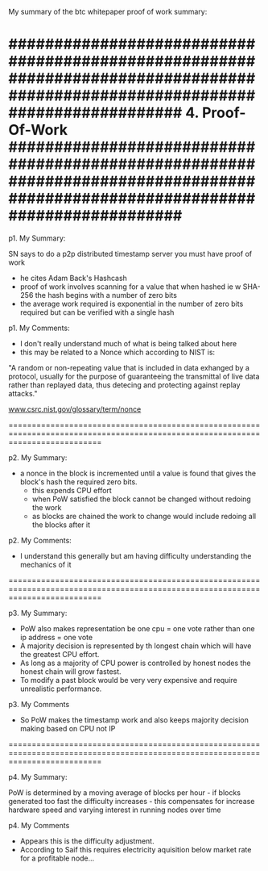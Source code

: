 My summary of the btc whitepaper proof of work summary:

###############################################################################################################################
4. Proof-Of-Work
###############################################################################################################################
===============================================================================================================================
p1. My Summary:

SN says to do a p2p distributed timestamp server you must have proof of work
- he cites Adam Back's Hashcash
- proof of work involves scanning for a value that when hashed ie w SHA-256 the hash begins with a number of zero bits
- the average work required is exponential in the number of zero bits required but can be verified with a single hash


p1. My Comments:
- I don't really understand much of what is being talked about here
- this may be related to a Nonce which according to NIST is:

"A random or non-repeating value that is included in data exhanged by a protocol, usually for the purpose of guaranteeing the transmittal of live data rather than replayed data, thus detecing and protecting against replay attacks."

www.csrc.nist.gov/glossary/term/nonce


================================================================================================================================


p2. My Summary:

- a nonce in the block is incremented until a value is found that gives the block's hash the required zero bits. 
    - this expends CPU effort
    - when PoW satisfied the block cannot be changed without redoing the work
    - as blocks are chained the work to change would include redoing all the blocks after it


p2. My Comments:

- I understand this generally but am having difficulty understanding the mechanics of it


================================================================================================================================

p3. My Summary:

- PoW also makes representation be one cpu = one vote rather than one ip address = one vote
- A majority decision is represented by th longest chain which will have the greatest CPU effort. 
- As long as a majority of CPU power is controlled by honest nodes the honest chain will grow fastest. 
- To modify a past block would be very very expensive and require unrealistic performance. 

p3. My Comments

- So PoW makes the timestamp work and also keeps majority decision making based on CPU not IP

================================================================================================================================

p4. My Summary:

PoW is determined by a moving average of blocks per hour
    - if blocks generated too fast the difficulty increases
    - this compensates for increase hardware speed and varying interest in running nodes over time

p4. My Comments

- Appears this is the difficulty adjustment. 
- According to Saif this requires electricity aquisition below market rate for a profitable node...
